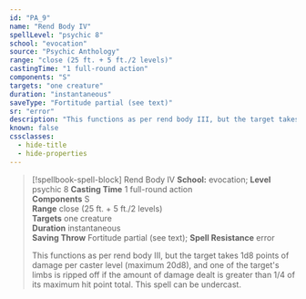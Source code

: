 ```yaml
---
id: "PA_9"
name: "Rend Body IV"
spellLevel: "psychic 8"
school: "evocation"
source: "Psychic Anthology"
range: "close (25 ft. + 5 ft./2 levels)"
castingTime: "1 full-round action"
components: "S"
targets: "one creature"
duration: "instantaneous"
saveType: "Fortitude partial (see text)"
sr: "error"
description: "This functions as per rend body III, but the target takes 1d8 points of damage per caster level (maximum 20d8), and one of the target's limbs is ripped off if the amount of damage dealt is greater than 1/4 of its maximum hit point total. This spell can be undercast."
known: false
cssclasses:
  - hide-title
  - hide-properties
---
```


> [!spellbook-spell-block] Rend Body IV
> **School:** evocation; **Level** psychic 8
> **Casting Time** 1 full-round action  
> **Components** S  
> **Range** close (25 ft. + 5 ft./2 levels)  
> **Targets** one creature  
> **Duration** instantaneous  
> **Saving Throw** Fortitude partial (see text); **Spell Resistance** error
> 
> This functions as per rend body III, but the target takes 1d8 points of damage per caster level (maximum 20d8), and one of the target's limbs is ripped off if the amount of damage dealt is greater than 1/4 of its maximum hit point total. This spell can be undercast.
